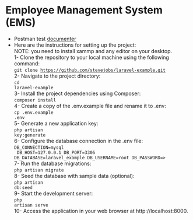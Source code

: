 # Employee Management System (EMS)

- Postman test [documenter](https://documenter.getpostman.com/view/28836077/2sA3Bt3AF3)
- Here are the instructions for setting up the project: <br/>
NOTE: you need to install xammp and any editor on your desktop.
<br>1- Clone the repository to your local machine using the following command: 
<br><code>git clone https://github.com/stevejobs/laravel-example.git</code><br>
2- Navigate to the project directory: 
<br><code>cd laravel-example</code><br>
3- Install the project dependencies using Composer: 
<br><code>composer install</code><br>
4- Create a copy of the .env.example file and rename it to .env: 
<br><code>cp .env.example .env</code><br>
5- Generate a new application key: 
<br><code>php artisan key:generate</code><br>
6- Configure the database connection in the .env file: 
<br><code>DB_CONNECTION=mysql<br>
        DB_HOST=127.0.0.1
        DB_PORT=3306
        DB_DATABASE=laravel_example
        DB_USERNAME=root
        DB_PASSWORD=></code><br>
7- Run the database migrations: 
<br><code>php artisan migrate</code><br>
8- Seed the database with sample data (optional): 
<br><code>php artisan db:seed</code><br>
9- Start the development server: 
<br><code>php artisan serve</code><br>
10- Access the application in your web browser at http://localhost:8000. 
